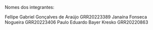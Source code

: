 Nomes dos integrantes:

Fellipe Gabriel Gonçalves de Araújo GRR20223389
Janaína Fonseca Nogueira GRR20223406
Paulo Eduardo Bayer Kresko GRR20220863